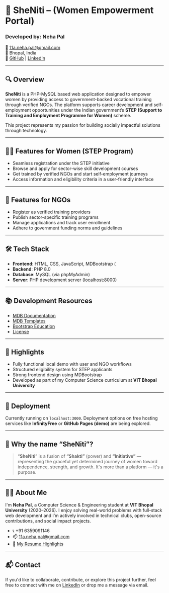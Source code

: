 # 🌸 SheNiti – (Women Empowerment Portal)

### Developed by: Neha Pal  
📧 11a.neha.pal@gmail.com  
📍 Bhopal, India  
🔗 [GitHub](https://github.com/Nehahahah) | [LinkedIn](https://www.linkedin.com/in/neha-pal-student)

---

## 🔍 Overview

**SheNiti** is a PHP-MySQL based web application designed to empower women by providing access to government-backed vocational training through verified NGOs. The platform supports career development and self-employment opportunities under the Indian government’s **STEP (Support to Training and Employment Programme for Women)** scheme.

This project represents my passion for building socially impactful solutions through technology.

---

## 👩‍🎓 Features for Women (STEP Program)

- Seamless registration under the STEP initiative
- Browse and apply for sector-wise skill development courses
- Get trained by verified NGOs and start self-employment journeys
- Access information and eligibility criteria in a user-friendly interface

---

## 🏢 Features for NGOs

- Register as verified training providers
- Publish sector-specific training programs
- Manage applications and track user enrollment
- Adhere to government funding norms and guidelines

---

## 🛠 Tech Stack

- **Frontend**: HTML, CSS, JavaScript, MDBootstrap (
- **Backend**: PHP 8.0
- **Database**: MySQL (via phpMyAdmin)
- **Server**: PHP development server (localhost:8000)

---

## 📚 Development Resources

- [MDB Documentation](https://mdbootstrap.com/docs/jquery/getting-started/download/)
- [MDB Templates](https://mdbootstrap.com/templates/)
- [Bootstrap Education](https://mdbootstrap.com/education/bootstrap/)
- [License](https://mdbootstrap.com/general/license/)

---

## 🌟 Highlights

- Fully functional local demo with user and NGO workflows
- Structured eligibility system for STEP applicants
- Strong frontend design using MDBootstrap
- Developed as part of my Computer Science curriculum at **VIT Bhopal University**

---

## 🚀 Deployment

Currently running on `localhost:3000`. Deployment options on free hosting services like **InfinityFree** or **GitHub Pages (demo)** are being explored.

---

## 🧕 Why the name “SheNiti”?

> “**SheNiti**” is a fusion of **“Shakti”** (power) and **“Initiative”** — representing the graceful yet determined journey of women toward independence, strength, and growth. It's more than a platform — it's a purpose.

---

## 👩‍💻 About Me

I'm **Neha Pal**, a Computer Science & Engineering student at **VIT Bhopal University** (2020–2026). I enjoy solving real-world problems with full-stack web development and I’m actively involved in technical clubs, open-source contributions, and social impact projects.

- 📞 +91 6359091146  
- 📫 11a.neha.pal@gmail.com  
- 🧠 [My Resume Highlights](https://github.com/Nehahahah)

---

## 📬 Contact

If you'd like to collaborate, contribute, or explore this project further, feel free to connect with me on [LinkedIn](https://www.linkedin.com/in/neha-pal-student) or drop me a message via email.



